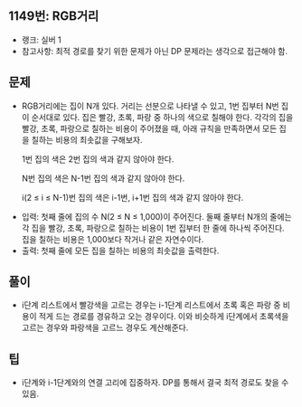 <h2>1149번: RGB거리</h2>
<ul>
  <li>랭크: 실버 1</li>
  <li>참고사항: 최적 경로를 찾기 위한 문제가 아닌 DP 문제라는 생각으로 접근해야 함.</li>
</ul>
<h2>문제</h2>
<ul>
  <li>RGB거리에는 집이 N개 있다. 거리는 선분으로 나타낼 수 있고, 1번 집부터 N번 집이 순서대로 있다. 집은 빨강, 초록, 파랑 중 하나의 색으로 칠해야 한다. 각각의 집을 빨강, 초록, 파랑으로 칠하는 비용이 주어졌을 때, 아래 규칙을 만족하면서 모든 집을 칠하는 비용의 최솟값을 구해보자.
    <p>1번 집의 색은 2번 집의 색과 같지 않아야 한다.
    <p>N번 집의 색은 N-1번 집의 색과 같지 않아야 한다.
    <p>i(2 ≤ i ≤ N-1)번 집의 색은 i-1번, i+1번 집의 색과 같지 않아야 한다.</li>
  <li>입력: 첫째 줄에 집의 수 N(2 ≤ N ≤ 1,000)이 주어진다. 둘째 줄부터 N개의 줄에는 각 집을 빨강, 초록, 파랑으로 칠하는 비용이 1번 집부터 한 줄에 하나씩 주어진다. 집을 칠하는 비용은 1,000보다 작거나 같은 자연수이다.</li>
  <li>출력: 첫째 줄에 모든 집을 칠하는 비용의 최솟값을 출력한다.</li>
</ul>
<h2>풀이</h2>
<ul>
  <li>
    i단계 리스트에서 빨강색을 고르는 경우는 i-1단계 리스트에서 초록 혹은 파랑 중 비용이 적게 드는 경로를 경유하고 오는 경우이다. 이와 비슷하게 i단계에서 초록색을 고르는 경우와 파랑색을 고르느 경우도 계산해준다.
  </li>
</ul>
<h2>팁</h2>
<ul>
  <li>i단계와 i-1단계와의 연결 고리에 집중하자. DP를 통해서 결국 최적 경로도 찾을 수 있음.</li>
</ul>
